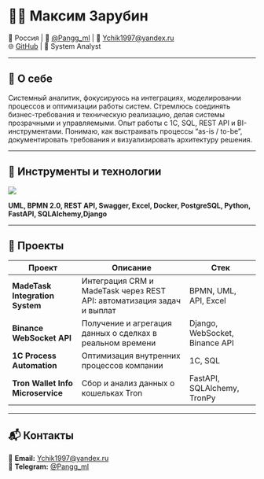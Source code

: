 # 👨‍💻 Максим Зарубин

📍 Россия | 💬 [@Pangg_ml](https://t.me/Pangg_ml) | 📩 Ychik1997@yandex.ru  
🌐 [GitHub](https://github.com/M4OUR) | 💼 System Analyst  

---

## 🧠 О себе

Системный аналитик, фокусируюсь на интеграциях, моделировании процессов и оптимизации работы систем.
Стремлюсь соединять бизнес-требования и техническую реализацию, делая системы прозрачными и управляемыми.
Опыт работы с 1С, SQL, REST API и BI-инструментами. Понимаю, как выстраивать процессы “as-is / to-be”, документировать требования и визуализировать архитектуру решения.

---

## 🧩 Инструменты и технологии

<p align="left">
  <img src="https://skillicons.dev/icons?i=python,postgresql,git,github,postman,vscode,drawio,excel" />
</p>

**UML, BPMN 2.0, REST API, Swagger, Excel, Docker, PostgreSQL, Python, FastAPI, SQLAlchemy,Django**

---

## 🚀 Проекты

| Проект | Описание | Стек |
|--------|-----------|------|
| **MadeTask Integration System** | Интеграция CRM и MadeTask через REST API: автоматизация задач и выплат | BPMN, UML, API, Excel |
| **Binance WebSocket API** | Получение и агрегация данных о сделках в реальном времени | Django, WebSocket, Binance API |
| **1С Process Automation** | Оптимизация внутренних процессов компании | 1С, SQL |
| **Tron Wallet Info Microservice** | Сбор и анализ данных о кошельках Tron | FastAPI, SQLAlchemy, TronPy |

---

## 📬 Контакты

📩 **Email:** Ychik1997@yandex.ru  
💬 **Telegram:** [@Pangg_ml](https://t.me/Pangg_ml)

